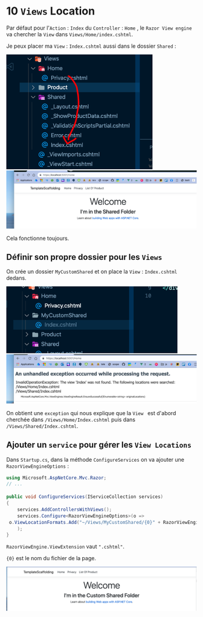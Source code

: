 # 10 `Views` Location

Par défaut pour l'`Action` : `Index` du `Controller` : `Home` , le `Razor View engine` va chercher la `View` dans `Views/Home/index.cshtml`.

Je peux placer ma `View` : `Index.cshtml` aussi dans le dossier `Shared` :

<img src="assets/home-go-shared-folder.png" alt="home-go-shared-folder" style="zoom:80%;" />

<img src="assets/i-m-in-the-shared-folder.png" alt="i-m-in-the-shared-folder" style="zoom:80%;" />

Cela fonctionne toujours.



## Définir son propre dossier pour les `Views`

On crée un dossier `MyCustomShared` et on place la `View` : `Index.cshtml` dedans. 

<img src="assets/folder-system-ok.png" alt="folder-system-ok" style="zoom:80%;" />

<img src="assets/index-in-custom-shared-folder-exception.png" alt="index-in-custom-shared-folder-exception" style="zoom:80%;" />

On obtient une `exception` qui nous explique que la `View ` est d'abord cherchée dans `/Views/Home/Index.cshtml` puis dans `/Views/Shared/Index.cshtml`.



## Ajouter un `service` pour gérer les `View Locations`

Dans `Startup.cs`, dans la méthode `ConfigureServices` on va ajouter une `RazorViewEngineOptions` :

```cs
using Microsoft.AspNetCore.Mvc.Razor;
// ...

public void ConfigureServices(IServiceCollection services)
{
    services.AddControllersWithViews();
    services.Configure<RazorViewEngineOptions>(o => 
 o.ViewLocationFormats.Add("~/Views/MyCustomShared/{0}" + RazorViewEngine.ViewExtension)
    );
}
```

`RazorViewEngine.ViewExtension` vaut `".cshtml"`.

`{0}` est le nom du fichier de la page.

<img src="assets/hello-i-m-from-custom-shared-folder.png" alt="hello-i-m-from-custom-shared-folder" style="zoom:80%;" />

